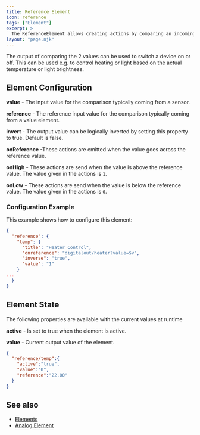 ```yaml
---
title: Reference Element
icon: reference
tags: ["Element"]
excerpt: >
  The ReferenceElement allows creating actions by comparing an incoming value with a reference value.
layout: "page.njk"
---
```


The output of comparing the 2 values can be used to switch a device on or off. This can be used e.g. to control heating or light
based on the actual temperature or light brightness.

<!-- ## Web UI for the AND Element -->


## Element Configuration

<object data="/element.svg?reference" type="image/svg+xml"></object>

**value** - The input value for the comparison typically coming from a sensor.

**reference** - The reference input value for the comparison typically coming from a value element.

**invert** - The output value can be logically inverted by setting this property to true. Default is false.

<!-- **hysteresis** - The value action is emitted only when the value differs more than defined by hysteresis. Default=10. -->

**onReference** -These actions are emitted when the value goes across the reference value.

**onHigh** - These actions are send when the value is above the reference value.
The value given in the actions is `1`.

**onLow** - These actions are send when the value is below the reference value.
The value given in the actions is `0`.



### Configuration Example

This example shows how to configure this element:

``` json
{
  "reference": {
    "temp": {
      "title": "Heater Control",
      "onreference": "digitalout/heater?value=$v",
      "inverse": "true",
      "value": "1"
    }
...
  }
}
```

## Element State

The following properties are available with the current values at runtime

**active** - Is set to true when the element is active.

**value** - Current output value of the element.

``` json
{
  "reference/temp":{
    "active":"true",
    "value":"0",
    "reference":"22.00"
  }
}
```

<!-- ## Implementation Details -->


## See also

* [Elements](/elements/index.md)
* [Analog Element](/elements/analog.md)
<!-- * [Thermostat Recipe](/recipes/thermostat.md) -->
